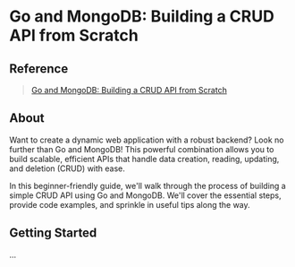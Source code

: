 # Go and MongoDB: Building a CRUD API from Scratch

## Reference

> [Go and MongoDB: Building a CRUD API from Scratch](https://dev.to/aquibpy/go-and-mongodb-building-a-crud-api-from-scratch-10p6)

## About

Want to create a dynamic web application with a robust backend? Look no further than Go and MongoDB! This powerful combination allows you to build scalable, efficient APIs that handle data creation, reading, updating, and deletion (CRUD) with ease.

In this beginner-friendly guide, we'll walk through the process of building a simple CRUD API using Go and MongoDB. We'll cover the essential steps, provide code examples, and sprinkle in useful tips along the way.

## Getting Started

...
